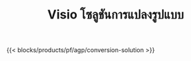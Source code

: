 ﻿---
title: Visio โซลูชันการแปลงรูปแบบ 
weight: 7730
url: /th/conversion
limit: 
description: API และแอปฟรีสำหรับแปลงรูปแบบไฟล์ VSDX, VSX, VTX, VDX, VSSX, VSTX, VSDM, VSSM และ VSTM
---
{{< blocks/products/pf/agp/conversion-solution >}} 
